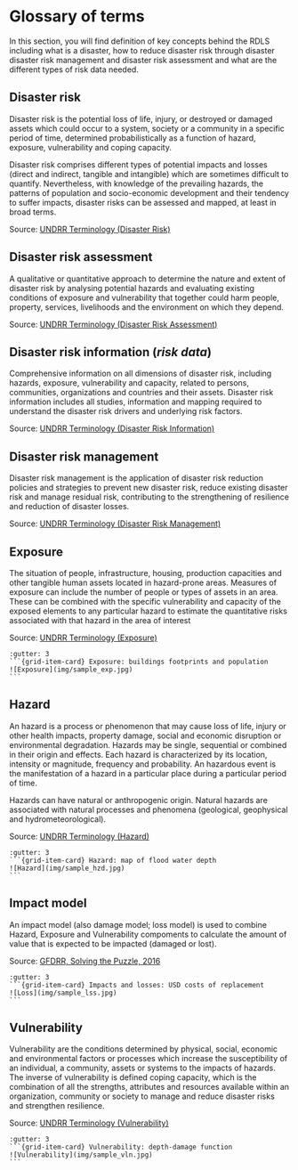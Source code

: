 <!-- https://hackmd.io/VGiOi2NmQDS2Eu9jgUGNwQ -->

# Glossary of terms

In this section, you will find definition of key concepts behind the RDLS including what is a disaster, how to reduce disaster risk through disaster disaster risk management and disaster risk assessment and what are the different types of risk data needed.

## Disaster risk

Disaster risk is the potential loss of life, injury, or destroyed or damaged assets which could occur to a system, society or a community in a specific period of time, determined probabilistically as a function of hazard, exposure, vulnerability and coping capacity.

Disaster risk comprises different types of potential impacts and losses (direct and indirect, tangible and intangible) which are sometimes difficult to quantify. Nevertheless, with knowledge of the prevailing hazards, the patterns of population and socio-economic development and their tendency to suffer impacts, disaster risks can be assessed and mapped, at least in broad terms.

Source: [UNDRR Terminology (Disaster Risk)](https://www.undrr.org/terminology/disaster-risk)

## Disaster risk assessment

A qualitative or quantitative approach to determine the nature and extent of disaster risk by analysing potential hazards and evaluating existing conditions of exposure and vulnerability that together could harm people, property, services, livelihoods and the environment on which they depend.

Source: [UNDRR Terminology (Disaster Risk Assessment)](https://www.undrr.org/terminology/disaster-risk-assessment)

<!--![Screenshot](img/risk_assessment.png)
(adapted from "[Understanding risk in an evolving world, World Bank, 2014](https://openknowledge.worldbank.org/handle/10986/20682)")-->

## Disaster risk information (_risk data_)

Comprehensive information on all dimensions of disaster risk, including hazards, exposure, vulnerability and capacity, related to persons, communities, organizations and countries and their assets. Disaster risk information includes all studies, information and mapping required to understand the disaster risk drivers and underlying risk factors.

Source: [UNDRR Terminology (Disaster Risk Information)](https://www.undrr.org/terminology/disaster-risk-information)

## Disaster risk management

Disaster risk management is the application of disaster risk reduction policies and strategies to prevent new disaster risk, reduce existing disaster risk and manage residual risk, contributing to the strengthening of resilience and reduction of disaster losses.

Source: [UNDRR Terminology (Disaster Risk Management)](https://www.undrr.org/terminology/disaster-risk-management)

## Exposure

The situation of people, infrastructure, housing, production capacities and other tangible human assets located in hazard-prone areas. Measures of exposure can include the number of people or types of assets in an area. These can be combined with the specific vulnerability and capacity of the exposed elements to any particular hazard to estimate the quantitative risks associated with that hazard in the area of interest

Source: [UNDRR Terminology (Exposure)](https://www.undrr.org/terminology/exposure)

````{grid} auto
:gutter: 3
```{grid-item-card} Exposure: buildings footprints and population
![Exposure](img/sample_exp.jpg)
```
````

## Hazard

An hazard is a process or phenomenon that may cause loss of life, injury or other health impacts, property damage, social and economic disruption or environmental degradation.  Hazards may be single, sequential or combined in their origin and effects. Each hazard is characterized by its location, intensity or magnitude, frequency and probability. An hazardous event is the manifestation of a hazard in a particular place during a particular period of time.

Hazards can have natural or anthropogenic origin. Natural hazards are associated with natural processes and phenomena (geological, geophysical and hydrometeorological).

Source: [UNDRR Terminology (Hazard)](https://www.undrr.org/terminology/hazard)

````{grid} auto
:gutter: 3
```{grid-item-card} Hazard: map of flood water depth
![Hazard](img/sample_hzd.jpg)
```
````

## Impact model

An impact model (also damage model; loss model) is used to combine Hazard, Exposure and Vulnerability compoments to calculate the amount of value that is expected to be impacted (damaged or lost).

Source: [GFDRR, Solving the Puzzle, 2016](https://www.gfdrr.org/sites/default/files/solving-the-puzzle-report.pdf)

````{grid} auto
:gutter: 3
```{grid-item-card} Impacts and losses: USD costs of replacement
![Loss](img/sample_lss.jpg)
```
````

## Vulnerability

Vulnerability are the conditions determined by physical, social, economic and environmental factors or processes which increase the susceptibility of an individual, a community, assets or systems to the impacts of hazards. The inverse of vulnerability is defined coping capacity, which is the combination of all the strengths, attributes and resources available within an organization, community or society to manage and reduce disaster risks and strengthen resilience.

Source: [UNDRR Terminology (Vulnerability)](https://www.undrr.org/terminology/vulnerability)

````{grid} auto
:gutter: 3
```{grid-item-card} Vulnerability: depth-damage function
![Vulnerability](img/sample_vln.jpg)
```
````
